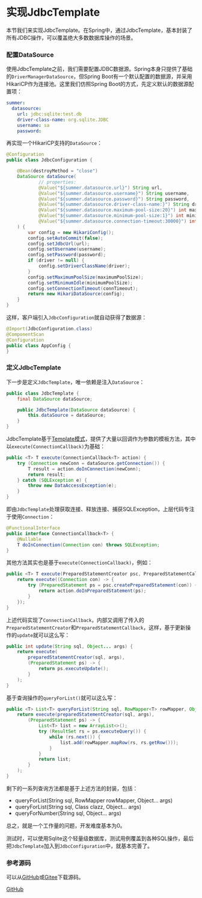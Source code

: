 # 实现JdbcTemplate

本节我们来实现JdbcTemplate。在Spring中，通过JdbcTemplate，基本封装了所有JDBC操作，可以覆盖绝大多数数据库操作的场景。

### 配置DataSource

使用JdbcTemplate之前，我们需要配置JDBC数据源。Spring本身只提供了基础的`DriverManagerDataSource`，但Spring Boot有一个默认配置的数据源，并采用HikariCP作为连接池。这里我们仿照Spring Boot的方式，先定义默认的数据源配置项：

```yaml
summer:
  datasource:
    url: jdbc:sqlite:test.db
    driver-class-name: org.sqlite.JDBC
    username: sa
    password: 
```

再实现一个HikariCP支持的`DataSource`：

```java
@Configuration
public class JdbcConfiguration {

    @Bean(destroyMethod = "close")
    DataSource dataSource(
            // properties:
            @Value("${summer.datasource.url}") String url,
            @Value("${summer.datasource.username}") String username,
            @Value("${summer.datasource.password}") String password,
            @Value("${summer.datasource.driver-class-name:}") String driver,
            @Value("${summer.datasource.maximum-pool-size:20}") int maximumPoolSize,
            @Value("${summer.datasource.minimum-pool-size:1}") int minimumPoolSize,
            @Value("${summer.datasource.connection-timeout:30000}") int connTimeout
    ) {
        var config = new HikariConfig();
        config.setAutoCommit(false);
        config.setJdbcUrl(url);
        config.setUsername(username);
        config.setPassword(password);
        if (driver != null) {
            config.setDriverClassName(driver);
        }
        config.setMaximumPoolSize(maximumPoolSize);
        config.setMinimumIdle(minimumPoolSize);
        config.setConnectionTimeout(connTimeout);
        return new HikariDataSource(config);
    }
}
```

这样，客户端引入`JdbcConfiguration`就自动获得了数据源：

```java
@Import(JdbcConfiguration.class)
@ComponentScan
@Configuration
public class AppConfig {
}
```

### 定义JdbcTemplate

下一步是定义`JdbcTemplate`，唯一依赖是注入`DataSource`：

```java
public class JdbcTemplate {
    final DataSource dataSource;

    public JdbcTemplate(DataSource dataSource) {
        this.dataSource = dataSource;
    }
}
```

JdbcTemplate基于[Template模式](https://www.liaoxuefeng.com/wiki/1252599548343744/1281319636041762)，提供了大量以回调作为参数的模板方法，其中以`execute(ConnectionCallback)`为基础：

```java
public <T> T execute(ConnectionCallback<T> action) {
    try (Connection newConn = dataSource.getConnection()) {
        T result = action.doInConnection(newConn);
        return result;
    } catch (SQLException e) {
        throw new DataAccessException(e);
    }
}
```

即由`JdbcTemplate`处理获取连接、释放连接、捕获SQLException，上层代码专注于使用`Connection`：

```java
@FunctionalInterface
public interface ConnectionCallback<T> {
    @Nullable
    T doInConnection(Connection con) throws SQLException;
}
```

其他方法其实也是基于`execute(ConnectionCallback)`，例如：

```java
public <T> T execute(PreparedStatementCreator psc, PreparedStatementCallback<T> action) {
    return execute((Connection con) -> {
        try (PreparedStatement ps = psc.createPreparedStatement(con)) {
            return action.doInPreparedStatement(ps);
        }
    });
}
```

上述代码实现了`ConnectionCallback`，内部又调用了传入的`PreparedStatementCreator`和`PreparedStatementCallback`，这样，基于更新操作的`update`就可以这么写：

```java
public int update(String sql, Object... args) {
    return execute(
        preparedStatementCreator(sql, args),
        (PreparedStatement ps) -> {
            return ps.executeUpdate();
        }
    );
}
```

基于查询操作的`queryForList()`就可以这么写：

```java
public <T> List<T> queryForList(String sql, RowMapper<T> rowMapper, Object... args) {
    return execute(preparedStatementCreator(sql, args),
        (PreparedStatement ps) -> {
            List<T> list = new ArrayList<>();
            try (ResultSet rs = ps.executeQuery()) {
                while (rs.next()) {
                    list.add(rowMapper.mapRow(rs, rs.getRow()));
                }
            }
            return list;
        }
    );
}
```

剩下的一系列查询方法都是基于上述方法的封装，包括：

- queryForList(String sql, RowMapper rowMapper, Object... args)
- queryForList(String sql, Class clazz, Object... args)
- queryForNumber(String sql, Object... args)

总之，就是一个工作量的问题，开发难度基本为0。

测试时，可以使用Sqlite这个轻量级数据库，测试用例覆盖到各种SQL操作，最后把`JdbcTemplate`加入到`JdbcConfiguration`中，就基本完善了。

### 参考源码

可以从[GitHub](https://github.com/michaelliao/summer-framework/tree/master/step-by-step/jdbc-template)或[Gitee](https://gitee.com/liaoxuefeng/summer-framework/tree/master/step-by-step/jdbc-template)下载源码。

<a class="git-explorer" href="https://github.com/michaelliao/summer-framework/tree/master/step-by-step/jdbc-template">GitHub</a>
